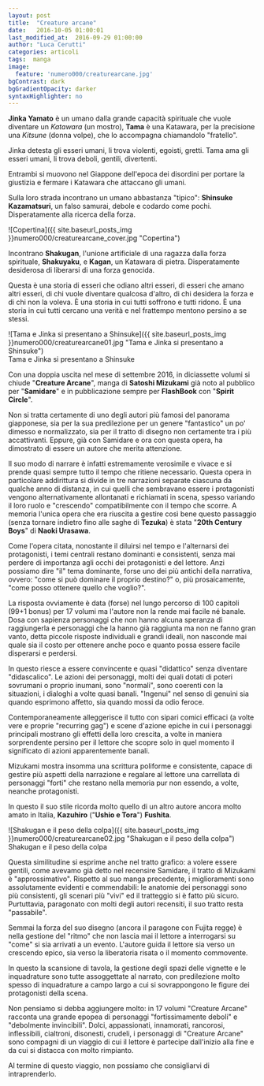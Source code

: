 ```yaml
---
layout: post
title:  "Creature arcane"
date:   2016-10-05 01:00:01
last_modified_at:  2016-09-29 01:00:00
author: "Luca Cerutti"
categories: articoli
tags:  manga
image:
  feature: 'numero000/creaturearcane.jpg'
bgContrast: dark
bgGradientOpacity: darker
syntaxHighlighter: no
---
```

**Jinka Yamato** è un umano dalla grande capacità spirituale che vuole diventare un _Katawara_ (un mostro), **Tama** è una Katawara, per la precisione una _Kitsune_ (donna volpe), che lo accompagna chiamandolo "fratello".

Jinka detesta gli esseri umani, li trova violenti, egoisti, gretti. Tama ama gli esseri umani, li trova deboli, gentili, divertenti.

Entrambi si muovono nel Giappone dell'epoca dei disordini per portare la giustizia e fermare i Katawara che attaccano gli umani.

Sulla loro strada incontrano un umano abbastanza "tipico": **Shinsuke Kazamatsuri**, un falso samurai, debole e codardo come pochi. Disperatamente alla ricerca della forza.

![Copertina]({{ site.baseurl_posts_img }}numero000/creaturearcane_cover.jpg "Copertina")

Incontrano **Shakugan**, l'unione artificiale di una ragazza dalla forza spirituale, **Shakuyaku**, e **Kagan**, un Katawara di pietra. Disperatamente desiderosa di liberarsi di una forza genocida.

Questa è una storia di esseri che odiano altri esseri, di esseri che amano altri esseri, di chi vuole diventare qualcosa d'altro, di chi desidera la forza e di chi non la voleva. È una storia in cui tutti soffrono e tutti ridono. È una storia in cui tutti cercano una verità e nel frattempo mentono persino a se stessi.

![Tama e Jinka si presentano a Shinsuke]({{ site.baseurl_posts_img }}numero000/creaturearcane01.jpg "Tama e Jinka si presentano a Shinsuke")
<br><span class="didascalia">Tama e Jinka si presentano a Shinsuke</span>

Con una doppia uscita nel mese di settembre 2016, in diciassette volumi si chiude "**Creature Arcane**", manga di **Satoshi Mizukami** già noto al pubblico per "**Samidare**" e in pubblicazione sempre per **FlashBook** con "**Spirit Circle**".

Non si tratta certamente di uno degli autori più famosi del panorama giapponese, sia per la sua predilezione per un genere "fantastico" un po' dimesso e normalizzato, sia per il tratto di disegno non certamente tra i più accattivanti. Eppure, già con Samidare e ora con questa opera, ha dimostrato di essere un autore che merita attenzione.

Il suo modo di narrare è infatti estremamente verosimile e vivace e si prende quasi sempre tutto il tempo che ritiene necessario. Questa opera in particolare addirittura si divide in tre narrazioni separate ciascuna da qualche anno di distanza, in cui quelli che sembravano essere i protagonisti vengono alternativamente allontanati e richiamati in scena, spesso variando il loro ruolo e "crescendo" compatibilmente con il tempo che scorre. A memoria l'unica opera che era riuscita a gestire così bene questo passaggio (senza tornare indietro fino alle saghe di **Tezuka**) è stata "**20th Century Boys**" di **Naoki Urasawa**.

Come l'opera citata, nonostante il diluirsi nel tempo e l'alternarsi dei protagonisti, i temi centrali restano dominanti e consistenti, senza mai perdere di importanza agli occhi dei protagonisti e del lettore. Anzi possiamo dire "il" tema dominante, forse uno dei più antichi della narrativa, ovvero: "come si può dominare il proprio destino?" o, più prosaicamente, "come posso ottenere quello che voglio?".

La risposta ovviamente è data (forse) nel lungo percorso di 100 capitoli (99+1 bonus) per 17 volumi ma l'autore non la rende mai facile né banale. Dosa con sapienza personaggi che non hanno alcuna speranza di raggiungerla e personaggi che la hanno già raggiunta ma non ne fanno gran vanto, detta piccole risposte individuali e grandi ideali, non nasconde mai quale sia il costo per ottenere anche poco e quanto possa essere facile disperarsi e perdersi.

In questo riesce a essere convincente e quasi "didattico" senza diventare "didascalico". Le azioni dei personaggi, molti dei quali dotati di poteri sovrumani o proprio inumani, sono "normali", sono coerenti con la situazioni, i dialoghi a volte quasi banali. "Ingenui" nel senso di genuini sia quando esprimono affetto, sia quando mossi da odio feroce.

Contemporaneamente alleggerisce il tutto con sipari comici efficaci (a volte vere e proprie "recurring gag") e scene d'azione epiche in cui i personaggi principali mostrano gli effetti della loro crescita, a volte in maniera sorprendente persino per il lettore che scopre solo in quel momento il significato di azioni apparentemente banali.

Mizukami mostra insomma una scrittura poliforme e consistente, capace di gestire più aspetti della narrazione e regalare al lettore una carrellata di personaggi "forti" che restano nella memoria pur non essendo, a volte, neanche protagonisti.

In questo il suo stile ricorda molto quello di un altro autore ancora molto amato in Italia, **Kazuhiro** ("**Ushio e Tora**") **Fushita**.

![Shakugan e il peso della colpa]({{ site.baseurl_posts_img }}numero000/creaturearcane02.jpg "Shakugan e il peso della colpa")
<br><span class="didascalia">Shakugan e il peso della colpa</span>

Questa similitudine si esprime anche nel tratto grafico: a volere essere gentili, come avevamo già detto nel recensire Samidare, il tratto di Mizukami è "approssimativo". Rispetto al suo manga precedente, i miglioramenti sono assolutamente evidenti e commendabili: le anatomie dei personaggi sono più consistenti, gli scenari più "vivi" ed il tratteggio si è fatto più sicuro. Purtuttavia, paragonato con molti degli autori recensiti, il suo tratto resta "passabile".

Semmai la forza del suo disegno (ancora il paragone con Fujita regge) è nella gestione del "ritmo" che non lascia mai il lettore a interrogarsi su "come" si sia arrivati a un evento. L'autore guida il lettore sia verso un crescendo epico, sia verso la liberatoria risata o il momento commovente.

In questo la scansione di tavola, la gestione degli spazi delle vignette e le inquadrature sono tutte assoggettate al narrato, con predilezione molto spesso di inquadrature a campo largo a cui si sovrappongono le figure dei protagonisti della scena.

Non pensiamo si debba aggiungere molto: in 17 volumi "Creature Arcane" racconta una grande epopea di personaggi "fortissimamente deboli" e "debolmente invincibili". Dolci, appassionati, innamorati, rancorosi, inflessibili, cialtroni, disonesti, crudeli, i personaggi di "Creature Arcane" sono compagni di un viaggio di cui il lettore è partecipe dall'inizio alla fine e da cui si distacca con molto rimpianto.

Al termine di questo viaggio, non possiamo che consigliarvi di intraprenderlo.